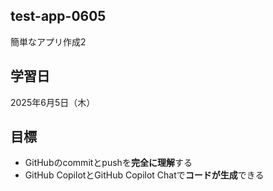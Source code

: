 ## test-app-0605
簡単なアプリ作成2

## 学習日
2025年6月5日（木）

## 目標
-  GitHubのcommitとpushを**完全に理解**する
-  GitHub CopilotとGitHub Copilot Chatで**コードが生成**できる

